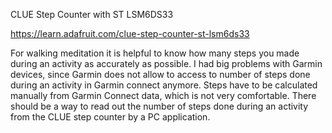 CLUE Step Counter with ST LSM6DS33

https://learn.adafruit.com/clue-step-counter-st-lsm6ds33

For walking meditation it is helpful to know how many steps you made during an activity as accurately as possible. I had big problems with Garmin devices, since Garmin does not allow to access to number of steps done during an activity in Garmin connect anymore. Steps have to be calculated manually from Garmin Connect data, which is not very comfortable. There should be a way to read out the number of steps done during an activity from the CLUE step counter by a PC application.
